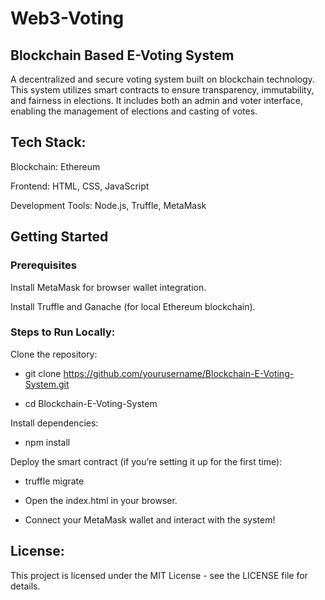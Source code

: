# Web3-Voting
## Blockchain Based E-Voting System

A decentralized and secure voting system built on blockchain technology. This system utilizes smart contracts to ensure transparency, immutability, and fairness in elections. It includes both an admin and voter interface, enabling the management of elections and casting of votes.

## Tech Stack:

Blockchain: Ethereum

Frontend: HTML, CSS, JavaScript

Development Tools: Node.js, Truffle, MetaMask


## Getting Started
### Prerequisites

Install MetaMask for browser wallet integration.

Install Truffle and Ganache (for local Ethereum blockchain).

### Steps to Run Locally:

Clone the repository:

+ git clone https://github.com/yourusername/Blockchain-E-Voting-System.git

+ cd Blockchain-E-Voting-System

Install dependencies:

+ npm install

Deploy the smart contract (if you’re setting it up for the first time):

+ truffle migrate

+ Open the index.html in your browser.

+ Connect your MetaMask wallet and interact with the system!


## License:
This project is licensed under the MIT License - see the LICENSE file for details.

